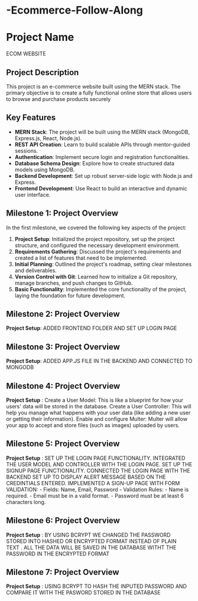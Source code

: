 # -Ecommerce-Follow-Along

# Project Name
ECOM WEBSITE

## Project Description
This project is an e-commerce website built using the MERN stack. The primary objective is to create a fully functional online store that allows users to browse and purchase products securely

## Key Features
- **MERN Stack**: The project will be built using the MERN stack (MongoDB, Express.js, React, Node.js).
- **REST API Creation**: Learn to build scalable APIs through mentor-guided sessions.
- **Authentication**: Implement secure login and registration functionalities.
- **Database Schema Design**: Explore how to create structured data models using MongoDB.
- **Backend Development**: Set up robust server-side logic with Node.js and Express.
- **Frontend Development**: Use React to build an interactive and dynamic user interface.

## Milestone 1: Project Overview
In the first milestone, we covered the following key aspects of the project:

1. **Project Setup**: Initialized the project repository, set up the project structure, and configured the necessary development environment.
2. **Requirements Gathering**: Discussed the project's requirements and created a list of features that need to be implemented.
3. **Initial Planning**: Outlined the project's roadmap, setting clear milestones and deliverables.
4. **Version Control with Git**: Learned how to initialize a Git repository, manage branches, and push changes to GitHub.
5. **Basic Functionality**: Implemented the core functionality of the project, laying the foundation for future development.

## Milestone 2: Project Overview
**Project Setup**: ADDED FRONTEND FOLDER AND SET UP LOGIN PAGE

## Milestone 3: Project Overview
**Project Setup**: ADDED APP.JS FILE IN THE BACKEND AND CONNECTED TO MONGODB

## Milestone 4: Project Overview
**Project Setup** : Create a User Model: This is like a blueprint for how your users' data will be 
                    stored in the database.
                    Create a User Controller: This will help you manage what happens with your user data (like adding a new user or getting their information).
                    Enable and configure Multer: Multer will allow your app to accept and store files (such as images) uploaded by users.

## Milestone 5: Project Overview
**Project Setup** : SET UP THE LOGIN PAGE FUNCTIONALITY.
                    INTEGRATED THE USER MODEL AND CONTROLLER WITH THE LOGIN PAGE.
                    SET UP THE SIGNUP PAGE FUNCTIONALITY.
                    CONNECTED THE LOGIN PAGE WITH THE BACKEND
                    SET UP TO DISPLAY ALERT MESSAGE BASED ON THE CREDINTIALS ENTERED.
                    IMPLEMENTED A SIGN-UP PAGE WITH FORM VALIDATION:
                    - Fields: Name, Email, Password
                    - Validation Rules: 
                      - Name is required.
                      - Email must be in a valid format.
                      - Password must be at least 6 characters long.
## Milestone 6: Project Overview
**Project Setup** : BY USING BCRYPT WE CHANGED THE PASSWORD STORED INTO HASHED OR ENCRYPTED FORMAT INSTEAD OF PLAIN  
                    TEXT . ALL THE DATA WILL BE SAVED IN THE DATABASE WITHT THE PASSWORD IN THE ENCRYPTED FORMAT
## Milestone 7: Project Overview
**Project Setup** : USING BCRYPT TO HASH THE INPUTED PASSWORD AND COMPARE IT WITH THE PASWORD STORED IN THE DATABASE
